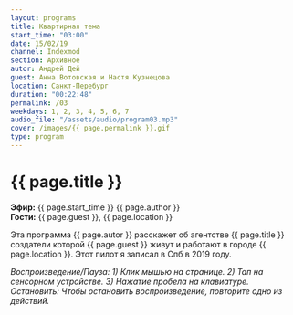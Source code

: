 ```yaml
---
layout: programs
title: Квартирная тема
start_time: "03:00"
date: 15/02/19
channel: Indexmod
section: Архивное
autor: Андрей Дей
guest: Анна Вотовская и Настя Кузнецова
location: Санкт-Перебург
duration: "00:22:48"
permalink: /03
weekdays: 1, 2, 3, 4, 5, 6, 7
audio_file: "/assets/audio/program03.mp3"
cover: /images/{{ page.permalink }}.gif
type: program
---
```


# {{ page.title }}

**Эфир:** {{ page.start_time }} {{ page.author }}  
**Гости:** {{ page.guest }}, {{ page.location }}

Эта программа {{ page.autor }} расскажет об агентстве {{ page.title }} создатели которой {{ page.guest }} живут и работают в городе {{ page.location }}. Этот пилот я записал в Спб в 2019 году.

*Воспроизведение/Пауза: 1) Клик мышью на странице. 2) Тап на сенсорном устройстве. 3) Нажатие пробела на клавиатуре. Остановить: Чтобы остановить воспроизведение, повторите одно из действий.*

<p><audio id="audio-player">
  <source src="{{ page.audio_file }}" type="audio/mpeg">
  Ваш браузер не поддерживает воспроизведение аудио.
</audio></p>
